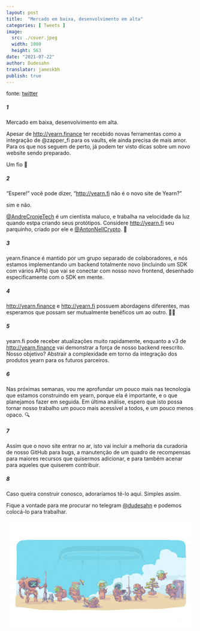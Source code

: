 ```yaml
---
layout: post
title:  "Mercado em baixa, desenvolvimento em alta"
categories: [ Tweets ]
image:
  src: ./cover.jpeg
  width: 1000
  height: 563
date: "2021-07-22"
author: Dudesahn
translator: jameskbh
publish: true
---
```


fonte: [twitter](https://twitter.com/dudesahn/status/1417898521685078016)

##### 1

Mercado em baixa, desenvolvimento em alta.

Apesar de http://yearn.finance ter recebido novas ferramentas como a integração de
@zapper_fi
para os vaults, ele ainda precisa de mais amor. Para os que nos seguem de perto, já podem ter visto dicas sobre um novo website sendo preparado.

Um fio 🧵

##### 2

“Espere!” você pode dizer, “http://yearn.fi não é o novo site de Yearn?”

sim e não.

[@AndreCronjeTech](https://twitter.com/AndreCronjeTech) é um cientista maluco, e trabalha na velocidade da luz quando estpa criando seus protótipos. Considere http://yearn.fi seu parquinho, criado por ele e [@AntonNellCrypto](https://twitter.com/AntonNellCrypto). 🧪

##### 3

yearn.finance é mantido por um grupo separado de colaboradores, e nós estamos implementando um backend totalmente novo (incluindo um SDK com vários APIs) que vai se conectar com nosso novo frontend, desenhado especificamente com o SDK em mente.

##### 4

http://yearn.finance e http://yearn.fi possuem abordagens diferentes, mas esperamos que possam ser mutualmente benéficos um ao outro. 🤝🏻

##### 5

yearn.fi pode receber atualizações muito rapidamente, enquanto a v3 de http://yearn.finance vai demonstrar a força de nosso backend reescrito. Nosso objetivo? Abstrair a complexidade em torno da integração dos produtos yearn para os futuros parceiros.

##### 6

Nas próximas semanas, vou me aprofundar um pouco mais nas tecnologia que estamos construindo em yearn, porque ela é importante, e o que planejamos fazer em seguida. Em última análise, espero que isto possa tornar nosso trabalho um pouco mais acessível a todos, e um pouco menos opaco. 🔍

##### 7

Assim que o novo site entrar no ar, isto vai incluir a melhoria da curadoria de nosso GitHub para bugs, a manutenção de um quadro de recompensas para maiores recursos que quisermos adicionar, e para também acenar para aqueles que quiserem contribuir.

##### 8

Caso queira construir conosco, adoraríamos tê-lo aqui. Simples assim.

Fique a vontade para me procurar no telegram
[@dudesahn](https://twitter.com/dudesahn) e podemos colocá-lo para trabalhar.

![](image1.jpeg?w=1000&h=563)